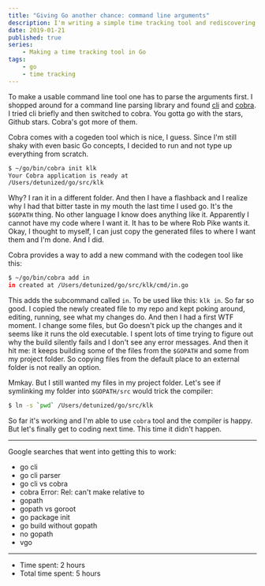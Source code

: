 ```yaml
---
title: "Giving Go another chance: command line arguments"
description: I'm writing a simple time tracking tool and rediscovering Go at the same time.
date: 2019-01-21
published: true
series:
    - Making a time tracking tool in Go
tags:
    - go
    - time tracking
---
```


To make a usable command line tool one has to parse the arguments first. I shopped around for a command line parsing library and found [cli](https://github.com/urfave/cli) and [cobra](https://github.com/spf13/cobra). I tried cli briefly and then switched to cobra. You gotta go with the stars, Github stars. Cobra's got more of them.

Cobra comes with a cogeden tool which is nice, I guess. Since I'm still shaky with even basic Go concepts, I decided to run and not type up everything from scratch.

```bash
$ ~/go/bin/cobra init klk
Your Cobra application is ready at
/Users/detunized/go/src/klk
```

Why? I ran it in a different folder. And then I have a flashback and I realize why I had that bitter taste in my mouth the last time I used go. It's the `$GOPATH` thing. No other language I know does anything like it. Apparently I cannot have my code where I want it. It has to be where Rob Pike wants it. Okay, I thought to myself, I can just copy the generated files to where I want them and I'm done. And I did.

Cobra provides a way to add a new command with the codegen tool like this:

```bash
$ ~/go/bin/cobra add in
in created at /Users/detunized/go/src/klk/cmd/in.go
```

This adds the subcommand called `in`. To be used like this: `klk in`. So far so good. I copied the newly created file to my repo and kept poking around, editing, running, see what my changes do. And then I had a first WTF moment. I change some files, but Go doesn't pick up the changes and it seems like it runs the old executable. I spent lots of time trying to figure out why the build silently fails and I don't see any error messages. And then it hit me: it keeps building some of the files from the `$GOPATH` and some from my project folder. So copying files from the default place to an external folder is not really an option.

Mmkay. But I still wanted my files in my project folder. Let's see if symlinking my folder into `$GOPATH/src` would trick the compiler:

```bash
$ ln -s `pwd` /Users/detunized/go/src/klk
```

So far it's working and I'm able to use `cobra` tool and the compiler is happy. But let's finally get to coding next time. This time it didn't happen.

---

Google searches that went into getting this to work:

- go cli
- go cli parser
- go cli vs cobra
- cobra Error: Rel: can't make relative to
- gopath
- gopath vs goroot
- go package init
- go build without gopath
- no gopath
- vgo

---

- Time spent: 2 hours
- Total time spent: 5 hours
